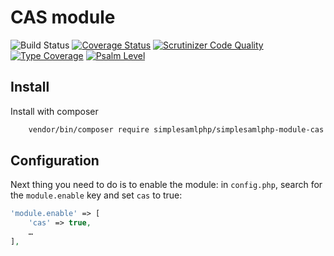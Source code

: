 # CAS module

![Build Status](https://github.com/simplesamlphp/simplesamlphp-module-cas/actions/workflows/php.yml/badge.svg)
[![Coverage Status](https://codecov.io/gh/simplesamlphp/simplesamlphp-module-cas/branch/master/graph/badge.svg)](https://codecov.io/gh/simplesamlphp/simplesamlphp-module-cas)
[![Scrutinizer Code Quality](https://scrutinizer-ci.com/g/simplesamlphp/simplesamlphp-module-cas/badges/quality-score.png?b=master)](https://scrutinizer-ci.com/g/simplesamlphp/simplesamlphp-module-cas/?branch=master)
[![Type Coverage](https://shepherd.dev/github/simplesamlphp/simplesamlphp-module-cas/coverage.svg)](https://shepherd.dev/github/simplesamlphp/simplesamlphp-module-cas)
[![Psalm Level](https://shepherd.dev/github/simplesamlphp/simplesamlphp-module-cas/level.svg)](https://shepherd.dev/github/simplesamlphp/simplesamlphp-module-cas)

## Install

Install with composer

```bash
    vendor/bin/composer require simplesamlphp/simplesamlphp-module-cas
```

## Configuration

Next thing you need to do is to enable the module: in `config.php`,
search for the `module.enable` key and set `cas` to true:

```php
'module.enable' => [
    'cas' => true,
    …
],
```
